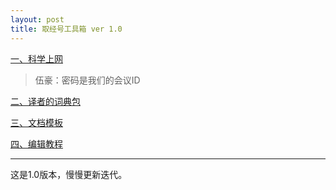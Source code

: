 ```yaml
---
layout: post
title: 取经号工具箱 ver 1.0
---
```


[一、科学上网](https://www.jianguoyun.com/p/DVWdEJAQvv3eBhjO6KIB)

> 伍豪：密码是我们的会议ID

[二、译者的词典包](https://www.jianguoyun.com/p/DYrygsMQvv3eBhj7qcQB)

[三、文档模板](https://www.jianguoyun.com/p/DdFMo7YQvv3eBhiBqsQB)

[四、编辑教程](https://www.jianguoyun.com/p/DT9fjFIQvv3eBhicqsQB)

***

这是1.0版本，慢慢更新迭代。

